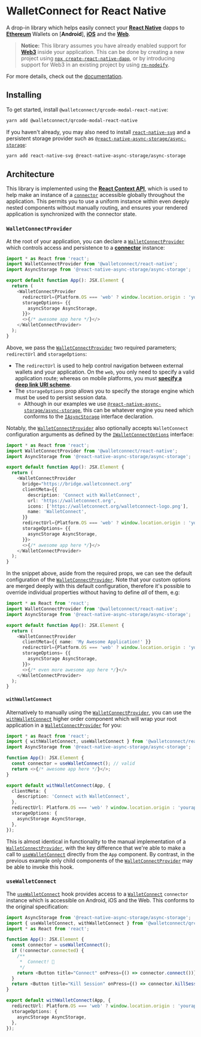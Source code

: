 # WalletConnect for React Native

A drop-in library which helps easily connect your [**React Native**]() dapps to [**Ethereum**]() Wallets on [**Android**], [**iOS**]() and the [**Web**]().

> **Notice:** This library assumes you have already enabled support for [**Web3**]() inside your application. This can be done by creating a new project using [`npx create-react-native-dapp`](https://github.com/cawfree/create-react-native-dapp), or by introducing support for Web3 in an existing project by using [`rn-nodeify`]().

For more details, check out the [documentation](https://docs.walletconnect.org).

## Installing

To get started, install `@walletconnect/qrcode-modal-react-native`:

```sh
yarn add @walletconnect/qrcode-modal-react-native
```

If you haven't already, you may also need to install [`react-native-svg`]() and a persistent storage provider such as [`@react-native-async-storage/async-storage`]():

```sh
yarn add react-native-svg @react-native-async-storage/async-storage
```

## Architecture

This library is implemented using the [**React Context API**](), which is used to help make an instance of a [`connector`]() accessible globally throughout the application. This permits you to use a uniform instance within even deeply nested components without manually routing, and ensures your rendered application is synchronized with the connector state.

### `WalletConnectProvider`

At the root of your application, you can declare a [`WalletConnectProvider`]() which controls access and persistence to a [**connector**]() instance:

```typescript
import * as React from 'react';
import WalletConnectProvider from '@walletconnect/react-native';
import AsyncStorage from '@react-native-async-storage/async-storage';

export default function App(): JSX.Element {
  return (
    <WalletConnectProvider
      redirectUrl={Platform.OS === 'web' ? window.location.origin : 'yourappscheme://'}
      storageOptions= {{
        asyncStorage AsyncStorage,
      }}>
      <>{/* awesome app here */}</>
    </WalletConnectProvider>
  );
}
```

Above, we pass the [`WalletConnectProvider`]() two required parameters; `redirectUrl` and `storageOptions`:

  - The `redirectUrl` is used to help control navigation between external wallets and your application. On the `web`, you only need to specify a valid application route; whereas on mobile platforms, you must [**specify a deep link URI scheme**]().
  - The `storageOptions` prop allows you to specify the storage engine which must be used to persist session data.
    - Although in our examples we use [`@react-native-async-storage/async-storage`](), this can be whatever engine you need which conforms to the [`IAsyncStorage`]() interface declaration.

Notably, the [`WalletConnectProvider`]() also optionally accepts `WalletConnect` configuration arguments as defined by the [`IWalletConnectOptions`]() interface:

```typescript
import * as React from 'react';
import WalletConnectProvider from '@walletconnect/react-native';
import AsyncStorage from '@react-native-async-storage/async-storage';

export default function App(): JSX.Element {
  return (
    <WalletConnectProvider
      bridge="https://bridge.walletconnect.org"
      clientMeta={{
        description: 'Connect with WalletConnect',
        url: 'https://walletconnect.org',
        icons: ['https://walletconnect.org/walletconnect-logo.png'],
        name: 'WalletConnect',
      }}
      redirectUrl={Platform.OS === 'web' ? window.location.origin : 'yourappscheme://'}
      storageOptions= {{
        asyncStorage AsyncStorage,
      }}>
      <>{/* awesome app here */}</>
    </WalletConnectProvider>
  );
}
```

In the snippet above, aside from the required props, we can see the default configuration of the [`WalletConnectProvider`](). Note that your custom options are merged deeply with this default configuration, therefore it's possible to override individual properties without having to define _all_ of them, e.g:

```typescript
import * as React from 'react';
import WalletConnectProvider from '@walletconnect/react-native';
import AsyncStorage from '@react-native-async-storage/async-storage';

export default function App(): JSX.Element {
  return (
    <WalletConnectProvider
      clientMeta={{ name: 'My Awesome Application!' }}
      redirectUrl={Platform.OS === 'web' ? window.location.origin : 'yourappscheme://'}
      storageOptions= {{
        asyncStorage AsyncStorage,
      }}>
      <>{/* even more awesome app here */}</>
    </WalletConnectProvider>
  );
}
```

#### `withWalletConnect`
Alternatively to manually using the [`WalletConnectProvider`](), you can use the [`withWalletConnect`]() higher order component which will wrap your root application in a [`WalletConnectProvider`]() for you:

```typescript
import * as React from 'react';
import { withWalletConnect, useWalletConnect } from '@walletconnect/react-native';
import AsyncStorage from '@react-native-async-storage/async-storage';

function App(): JSX.Element {
  const connector = useWalletConnect(); // valid
  return <>{/* awesome app here */}</>;
}

export default withWalletConnect(App, {
  clientMeta: {
    description: 'Connect with WalletConnect',
  },
  redirectUrl: Platform.OS === 'web' ? window.location.origin : 'yourappscheme://',
  storageOptions: {
    asyncStorage AsyncStorage,
  },
});
```

This is almost identical in functionality to the manual implementation of a [`WalletConnectProvider`](), with the key difference that we're able to make a call to [`useWalletConnect`]() directly from the `App` component. By contrast, in the previous example only child components of the [`WalletConnectProvider`]() may be able to invoke this hook.

### `useWalletConnect`

The [`useWalletConnect`]() hook provides access to a [`WalletConnect`]() `connector` instance which is accessible on Android, iOS and the Web. This conforms to the original specification:

```typescript
import AsyncStorage from '@react-native-async-storage/async-storage';
import { useWalletConnect, withWalletConnect } from '@walletconnect/qrcode-modal-react-native';
import * as React from 'react';

function App(): JSX.Element {
  const connector = useWalletConnect();
  if (!connector.connected) {
    /**
     *  Connect! 🎉
     */
    return <Button title="Connect" onPress={() => connector.connect())} />;
  }
  return <Button title="Kill Session" onPress={() => connector.killSession()} />;
}

export default withWalletConnect(App, {
  redirectUrl: Platform.OS === 'web' ? window.location.origin : 'yourappscheme://',
  storageOptions: {
    asyncStorage AsyncStorage,
  },
});
```
